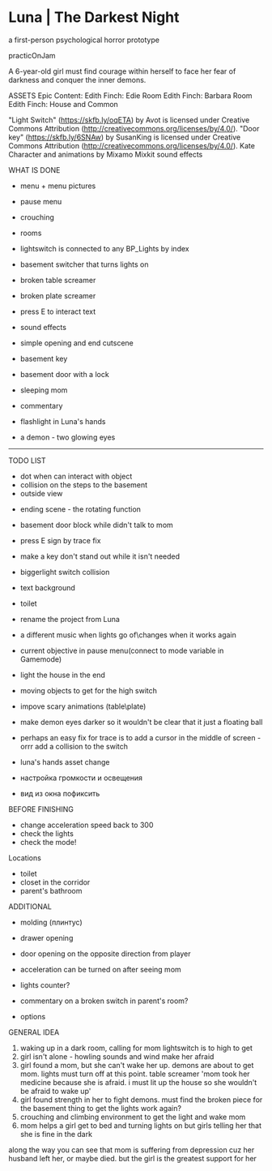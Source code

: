 # Luna | The Darkest Night
a first-person psychological horror prototype

practicOnJam

A 6-year-old girl must find courage within herself to face her fear of darkness and conquer the inner demons.

ASSETS
Epic Content:
Edith Finch: Edie Room
Edith Finch: Barbara Room
Edith Finch: House and Common

"Light Switch" (https://skfb.ly/oqETA) by Avot is licensed under Creative Commons Attribution (http://creativecommons.org/licenses/by/4.0/).
"Door key" (https://skfb.ly/6SNAw) by SusanKing is licensed under Creative Commons Attribution (http://creativecommons.org/licenses/by/4.0/).
Kate Character and animations by Mixamo
Mixkit sound effects

WHAT IS DONE

- menu + menu pictures
- pause menu
- crouching
- rooms
- lightswitch is connected to any BP_Lights by index
- basement switcher that turns lights on
- broken table screamer
- broken plate screamer
- press E to interact text
- sound effects
- simple opening and end cutscene 

- basement key
- basement door with a lock
- sleeping mom
- commentary
- flashlight in Luna's hands
- a demon - two glowing eyes


----------

TODO LIST

+ dot when can interact with object
+ collision on the steps to the basement
+ outside view

- ending scene - the rotating function

- basement door block while didn't talk to mom
- press E sign by trace fix
- make a key don't stand out while it isn't needed
- biggerlight switch collision

- text background

- toilet 
- rename the project from Luna
- a different music when lights go of\changes when it works again
- current objective in pause menu(connect to mode variable in Gamemode)
- light the house in the end
- moving objects to get for the high switch


- impove scary animations (table\plate)
- make demon eyes darker so it wouldn't be clear that it just a floating ball
- perhaps an easy fix for trace is to add a cursor in the middle of screen - orrr add a collision to the switch

- luna's hands asset change

- настройка громкости и освещения
- вид из окна пофиксить

BEFORE FINISHING
- change acceleration speed back to 300
- check the lights
- check the mode!

Locations
- toilet
- closet in the corridor
- parent's bathroom

ADDITIONAL
- molding (плинтус)
- drawer opening
- door opening on the opposite direction from player
- acceleration can be turned on after seeing mom
- lights counter? 
- commentary on a broken switch in parent's room?

- options

GENERAL IDEA

1. waking up in a dark room, calling for mom
lightswitch is to high to get
2. girl isn't alone - howling sounds and wind make her afraid
3. girl found a mom, but she can't wake her up. demons are about to get mom. 
lights must turn off at this point. table screamer
	'mom took her medicine because she is afraid. i must lit up the house so she wouldn't be afraid to wake up'
4. girl found strength in her to fight demons. 
	must find the broken piece for the basement thing to get the lights work again?
5. crouching and climbing environment to get the light and wake mom
6. mom helps a girl get to bed and turning lights on but girls telling her that she is fine in the dark

along the way you can see that mom is suffering from depression cuz her husband left her, or maybe died. but the girl is the greatest support for her
